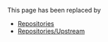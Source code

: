 
This page has been replaced by 

- [Repositories](working-conventions/repositories)
- [Repositories/Upstream](repositories/upstream)